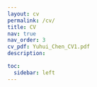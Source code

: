 ```yaml
---
layout: cv
permalink: /cv/
title: CV
nav: true
nav_order: 3
cv_pdf: Yuhui_Chen_CV1.pdf
description: 

toc:
  sidebar: left
---
```

